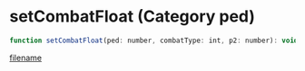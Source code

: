 # setCombatFloat (Category ped)

```js
function setCombatFloat(ped: number, combatType: int, p2: number): void
```

[filename](setCombatFloat_m.md ':include')